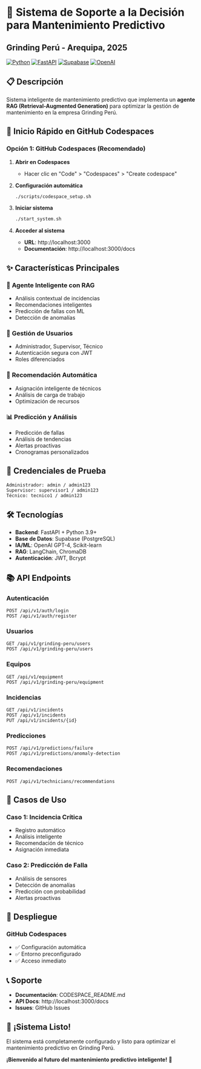 # 🤖 Sistema de Soporte a la Decisión para Mantenimiento Predictivo
## Grinding Perú - Arequipa, 2025

[![Python](https://img.shields.io/badge/Python-3.9+-blue.svg)](https://python.org)
[![FastAPI](https://img.shields.io/badge/FastAPI-0.116+-green.svg)](https://fastapi.tiangolo.com)
[![Supabase](https://img.shields.io/badge/Supabase-Database-orange.svg)](https://supabase.com)
[![OpenAI](https://img.shields.io/badge/OpenAI-GPT--4-purple.svg)](https://openai.com)

## 📋 Descripción

Sistema inteligente de mantenimiento predictivo que implementa un **agente RAG (Retrieval-Augmented Generation)** para optimizar la gestión de mantenimiento en la empresa Grinding Perú.

## 🚀 Inicio Rápido en GitHub Codespaces

### **Opción 1: GitHub Codespaces (Recomendado)**

1. **Abrir en Codespaces**
   - Hacer clic en "Code" > "Codespaces" > "Create codespace"

2. **Configuración automática**
   ```bash
   ./scripts/codespace_setup.sh
   ```

3. **Iniciar sistema**
   ```bash
   ./start_system.sh
   ```

4. **Acceder al sistema**
   - **URL**: http://localhost:3000
   - **Documentación**: http://localhost:3000/docs

## ✨ Características Principales

### 🤖 **Agente Inteligente con RAG**
- Análisis contextual de incidencias
- Recomendaciones inteligentes
- Predicción de fallas con ML
- Detección de anomalías

### 👥 **Gestión de Usuarios**
- Administrador, Supervisor, Técnico
- Autenticación segura con JWT
- Roles diferenciados

### 🔧 **Recomendación Automática**
- Asignación inteligente de técnicos
- Análisis de carga de trabajo
- Optimización de recursos

### 📊 **Predicción y Análisis**
- Predicción de fallas
- Análisis de tendencias
- Alertas proactivas
- Cronogramas personalizados

## 🔑 Credenciales de Prueba

```
Administrador: admin / admin123
Supervisor: supervisor1 / admin123
Técnico: tecnico1 / admin123
```

## 🛠️ Tecnologías

- **Backend**: FastAPI + Python 3.9+
- **Base de Datos**: Supabase (PostgreSQL)
- **IA/ML**: OpenAI GPT-4, Scikit-learn
- **RAG**: LangChain, ChromaDB
- **Autenticación**: JWT, Bcrypt

## 📚 API Endpoints

### **Autenticación**
```http
POST /api/v1/auth/login
POST /api/v1/auth/register
```

### **Usuarios**
```http
GET /api/v1/grinding-peru/users
POST /api/v1/grinding-peru/users
```

### **Equipos**
```http
GET /api/v1/equipment
POST /api/v1/grinding-peru/equipment
```

### **Incidencias**
```http
GET /api/v1/incidents
POST /api/v1/incidents
PUT /api/v1/incidents/{id}
```

### **Predicciones**
```http
POST /api/v1/predictions/failure
POST /api/v1/predictions/anomaly-detection
```

### **Recomendaciones**
```http
POST /api/v1/technicians/recommendations
```

## 🎯 Casos de Uso

### **Caso 1: Incidencia Crítica**
- Registro automático
- Análisis inteligente
- Recomendación de técnico
- Asignación inmediata

### **Caso 2: Predicción de Falla**
- Análisis de sensores
- Detección de anomalías
- Predicción con probabilidad
- Alertas proactivas

## 🚀 Despliegue

### **GitHub Codespaces**
- ✅ Configuración automática
- ✅ Entorno preconfigurado
- ✅ Acceso inmediato

## 📞 Soporte

- **Documentación**: CODESPACE_README.md
- **API Docs**: http://localhost:3000/docs
- **Issues**: GitHub Issues

## 🎉 ¡Sistema Listo!

El sistema está completamente configurado y listo para optimizar el mantenimiento predictivo en Grinding Perú.

**¡Bienvenido al futuro del mantenimiento predictivo inteligente!** 🚀